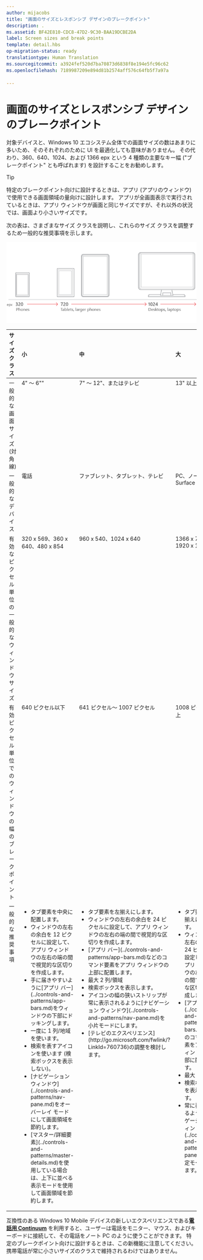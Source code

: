 ```yaml
---
author: mijacobs
title: "画面のサイズとレスポンシブ デザインのブレークポイント"
description: .
ms.assetid: BF42E810-CDC8-47D2-9C30-BAA19DCBE2DA
label: Screen sizes and break points
template: detail.hbs
op-migration-status: ready
translationtype: Human Translation
ms.sourcegitcommit: a3924fef520d7ba70873d6838f8e194e5fc96c62
ms.openlocfilehash: 7189987209e894d81b2574aff576c64fb5f7a97a

---
```


#  <a name="screen-sizes-and-break-points-for-responsive-design"></a>画面のサイズとレスポンシブ デザインのブレークポイント

<link rel="stylesheet" href="https://az835927.vo.msecnd.net/sites/uwp/Resources/css/custom.css">

対象デバイスと、Windows 10 エコシステム全体での画面サイズの数はあまりに多いため、そのそれぞれのために UI を最適化しても意味がありません。 その代わり、360、640、1024、および 1366 epx という 4 種類の主要なキー幅 ("ブレークポイント" とも呼ばれます) を設計することをお勧めします。

> [!TIP]
> 特定のブレークポイント向けに設計するときは、アプリ (アプリのウィンドウ) で使用できる画面領域の量向けに設計します。 アプリが全画面表示で実行されているときは、アプリ ウィンドウが画面と同じサイズですが、それ以外の状況では、画面より小さいサイズです。
 

次の表は、さまざまなサイズ クラスを説明し、これらのサイズ クラスを調整するため一般的な推奨事項を示します。

![レスポンシブ デザインのブレークポイント](images/rsp-design/rspd-breakpoints.png)

<table>
<colgroup>
<col width="25%" />
<col width="25%" />
<col width="25%" />
<col width="25%" />
</colgroup>
<thead>
<tr class="header">
<th align="left">サイズ クラス</th>
<th align="left">小</th>
<th align="left">中</th>
<th align="left">大</th>
</tr>
</thead>
<tbody>
<tr class="odd">
<td style="vertical-align:top;">一般的な画面サイズ (対角線)</td>
<td style="vertical-align:top;">4&quot; ～ 6"&quot;</td>
<td style="vertical-align:top;">7&quot; ～ 12&quot;、またはテレビ</td>
<td style="vertical-align:top;">13&quot; 以上</td>
</tr>
<tr class="even">
<td style="vertical-align:top;">一般的なデバイス</td>
<td style="vertical-align:top;">電話</td>
<td style="vertical-align:top;">ファブレット、タブレット、テレビ</td>
<td style="vertical-align:top;">PC、ノート PC、Surface Hub</td>
</tr>
<tr class="odd">
<td style="vertical-align:top;">有効なピクセル単位の一般的なウィンドウ サイズ</td>
<td style="vertical-align:top;">320 x 569、360 x 640、480 x 854</td>
<td style="vertical-align:top;">960 x 540、1024 x 640</td>
<td style="vertical-align:top;">1366 x 768、1920 x 1080</td>
</tr>
<tr class="even">
<td style="vertical-align:top;">有効ピクセル単位でのウィンドウの幅のブレークポイント</td>
<td style="vertical-align:top;">640 ピクセル以下</td>
<td style="vertical-align:top;">641 ピクセル～ 1007 ピクセル</td>
<td style="vertical-align:top;">1008 ピクセル以上</td>
</tr>
<tr class="odd">
<td style="vertical-align:top;">一般的な推奨事項</td>
<td style="vertical-align:top;"><ul>
<li>タブ要素を中央に配置します。</li>
<li>ウィンドウの左右の余白を 12 ピクセルに設定して、アプリ ウィンドウの左右の端の間で視覚的な区切りを作成します。</li>
<li>手に届きやすいように[アプリ バー](../controls-and-patterns/app-bars.md)をウィンドウの下部にドッキングします。</li>
<li>一度に 1 列/地域を使います。</li>
<li>検索を表すアイコンを使います (検索ボックスを表示しない)。</li>
<li>[ナビゲーション ウィンドウ](../controls-and-patterns/nav-pane.md)をオーバーレイ モードにして画面領域を節約します。</li>
<li>[マスター/詳細要素](../controls-and-patterns/master-details.md)を使用している場合は、上下に並べる表示モードを使用して画面領域を節約します。</li>
</ul></td>
<td style="vertical-align:top;"><ul>
<li>タブ要素を左揃えにします。</li>
<li>ウィンドウの左右の余白を 24 ピクセルに設定して、アプリ ウィンドウの左右の端の間で視覚的な区切りを作成します。</li>
<li>[アプリ バー](../controls-and-patterns/app-bars.md)などのコマンド要素をアプリ ウィンドウの上部に配置します。</li>
<li>最大 2 列/領域</li>
<li>検索ボックスを表示します。</li>
<li>アイコンの幅の狭いストリップが常に表示されるように[ナビゲーション ウィンドウ](../controls-and-patterns/nav-pane.md)を小片モードにします。</li>
<li>[テレビのエクスペリエンス](http://go.microsoft.com/fwlink/?LinkId=760736)の調整を検討します。</li>
</ul></td>
<td style="vertical-align:top;"><ul>
<li>タブ要素を左揃えにします。</li>
<li>ウィンドウの左右の余白を 24 ピクセルに設定して、アプリ ウィンドウの左右の端の間で視覚的な区切りを作成します。</li>
<li>[アプリ バー](../controls-and-patterns/app-bars.md)などのコマンド要素をアプリ ウィンドウの上部に配置します。</li>
<li>最大 3 列/領域</li>
<li>検索ボックスを表示します。</li>
<li>常に表示されるように[ナビゲーション ウィンドウ](../controls-and-patterns/nav-pane.md)を固定モードにします。</li>
</ul></td>
</tr>
</tbody>
</table>

互換性のある Windows 10 Mobile デバイスの新しいエクスペリエンスである[**電話用 Continuum**](http://go.microsoft.com/fwlink/p/?LinkID=699431) を利用すると、ユーザーは電話をモニター、マウス、およびキーボードに接続して、その電話をノート PC のように使うことができます。 特定のブレークポイント向けに設計するときは、この新機能に注意してください。携帯電話が常に小さいサイズのクラスで維持されるわけではありません。
 



<!--HONumber=Dec16_HO2-->


